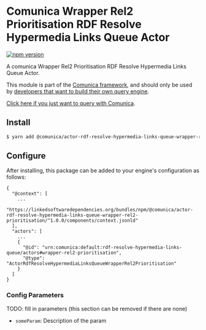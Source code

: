 # Comunica Wrapper Rel2 Prioritisation RDF Resolve Hypermedia Links Queue Actor

[![npm version](https://badge.fury.io/js/%40comunica%2Factor-rdf-resolve-hypermedia-links-queue-wrapper-rel2-prioritisation.svg)](https://www.npmjs.com/package/@comunica/actor-rdf-resolve-hypermedia-links-queue-wrapper-rel2-prioritisation)

A comunica Wrapper Rel2 Prioritisation RDF Resolve Hypermedia Links Queue Actor.

This module is part of the [Comunica framework](https://github.com/comunica/comunica),
and should only be used by [developers that want to build their own query engine](https://comunica.dev/docs/modify/).

[Click here if you just want to query with Comunica](https://comunica.dev/docs/query/).

## Install

```bash
$ yarn add @comunica/actor-rdf-resolve-hypermedia-links-queue-wrapper-rel2-prioritisation
```

## Configure

After installing, this package can be added to your engine's configuration as follows:
```text
{
  "@context": [
    ...
    "https://linkedsoftwaredependencies.org/bundles/npm/@comunica/actor-rdf-resolve-hypermedia-links-queue-wrapper-rel2-prioritisation/^1.0.0/components/context.jsonld"  
  ],
  "actors": [
    ...
    {
      "@id": "urn:comunica:default:rdf-resolve-hypermedia-links-queue/actors#wrapper-rel2-prioritisation",
      "@type": "ActorRdfResolveHypermediaLinksQueueWrapperRel2Prioritisation"
    }
  ]
}
```

### Config Parameters

TODO: fill in parameters (this section can be removed if there are none)

* `someParam`: Description of the param
